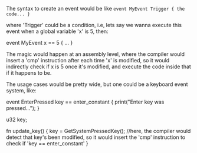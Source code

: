The syntax to create an event would be like ``event MyEvent Trigger
{
the code...
}``

where 'Trigger' could be a condition, i.e, lets say we wanna execute this event when a global variable 'x' is 5, then:

event MyEvent x == 5
{
...
}

The magic would happen at an assembly level, where the compiler would insert a 'cmp' instruction after each time 'x' is modified, so it would indirectly check if x is 5 once it's modified, and execute the code inside that if it happens to be.

The usage cases would be pretty wide, but one could be a keyboard event system, like:

event EnterPressed key == enter_constant
{
  print("Enter key was pressed...");
}

u32 key;

fn update_key()
{
  key = GetSystemPressedKey();
  //here, the compiler would detect that key's been modified, so it would insert the 'cmp' instruction to check if 'key == enter_constant'
}
